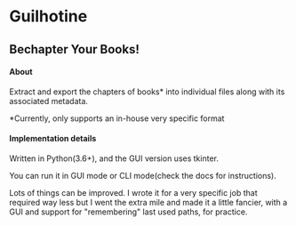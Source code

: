 # Guilhotine
## Bechapter Your Books!

#### About
Extract and export the chapters of books* into individual files along with its associated metadata.

*Currently, only supports an in-house very specific format

#### Implementation details
Written in Python(3.6+), and the GUI version uses tkinter.

You can run it in GUI mode or CLI mode(check the docs for instructions).

Lots of things can be improved. I wrote it for a very specific job that required way less but I went the extra mile and made it a little fancier, with a GUI and support for "remembering" last used paths, for practice.
